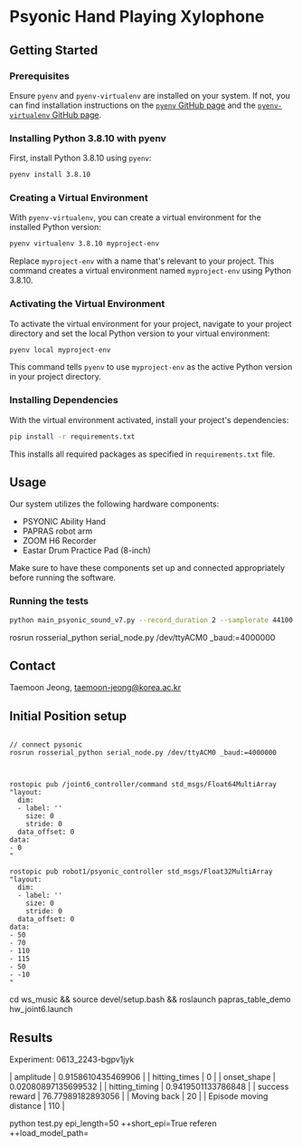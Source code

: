 # Psyonic Hand Playing Xylophone

## Getting Started
### Prerequisites
Ensure `pyenv` and `pyenv-virtualenv` are installed on your system.
If not, you can find installation instructions on the [`pyenv` GitHub page](https://github.com/pyenv/pyenv#installation) and the [`pyenv-virtualenv` GitHub page](https://github.com/pyenv/pyenv-virtualenv).

### Installing Python 3.8.10 with pyenv
First, install Python 3.8.10 using `pyenv`:
```bash
pyenv install 3.8.10
```

### Creating a Virtual Environment
With `pyenv-virtualenv`, you can create a virtual environment for the installed Python version:
```bash
pyenv virtualenv 3.8.10 myproject-env
```
Replace `myproject-env` with a name that's relevant to your project. This command creates a virtual environment named `myproject-env` using Python 3.8.10.

### Activating the Virtual Environment
To activate the virtual environment for your project, navigate to your project directory and set the local Python version to your virtual environment:
```bash
pyenv local myproject-env
```
This command tells `pyenv` to use `myproject-env` as the active Python version in your project directory.

### Installing Dependencies
With the virtual environment activated, install your project's dependencies:
```bash
pip install -r requirements.txt
```
This installs all required packages as specified in `requirements.txt` file.

## Usage
Our system utilizes the following hardware components:
- PSYONIC Ability Hand
- PAPRAS robot arm
- ZOOM H6 Recorder
- Eastar Drum Practice Pad (8-inch)

Make sure to have these components set up and connected appropriately before running the software.

### Running the tests
```bash
python main_psyonic_sound_v7.py --record_duration 2 --samplerate 44100 --max_iter 1000 --n_epi 10 --WANDB --SAVE_WEIGHTS --seed 
```
rosrun rosserial_python serial_node.py /dev/ttyACM0 _baud:=4000000

## Contact
Taemoon Jeong, taemoon-jeong@korea.ac.kr


<!-- ## Denoise
Download NoiseTorch: [text](https://github.com/noisetorch/NoiseTorch) -->

## Initial Position setup
```

// connect pysonic
rosrun rosserial_python serial_node.py /dev/ttyACM0 _baud:=4000000



rostopic pub /joint6_controller/command std_msgs/Float64MultiArray "layout:
  dim:
  - label: ''
    size: 0
    stride: 0
  data_offset: 0
data:
- 0
"

rostopic pub robot1/psyonic_controller std_msgs/Float32MultiArray "layout:
  dim:
  - label: ''
    size: 0
    stride: 0
  data_offset: 0
data:
- 50
- 70
- 110
- 115
- 50
- -10
"
```

cd ws_music && source devel/setup.bash && roslaunch papras_table_demo hw_joint6.launch

## Results

Experiment: 0613_2243-bgpv1jyk

|        amplitude        |  0.9158610435469906 |
|      hitting_times      |          0          |
|       onset_shape       | 0.02080897135699532 |
|      hitting_timing     |  0.9419501133786848 |
|      success reward     |  76.77989182893056  |
|       Moving back       |          20         |
| Episode moving distance |         110         |

python test.py epi_length=50 ++short_epi=True referen ++load_model_path=